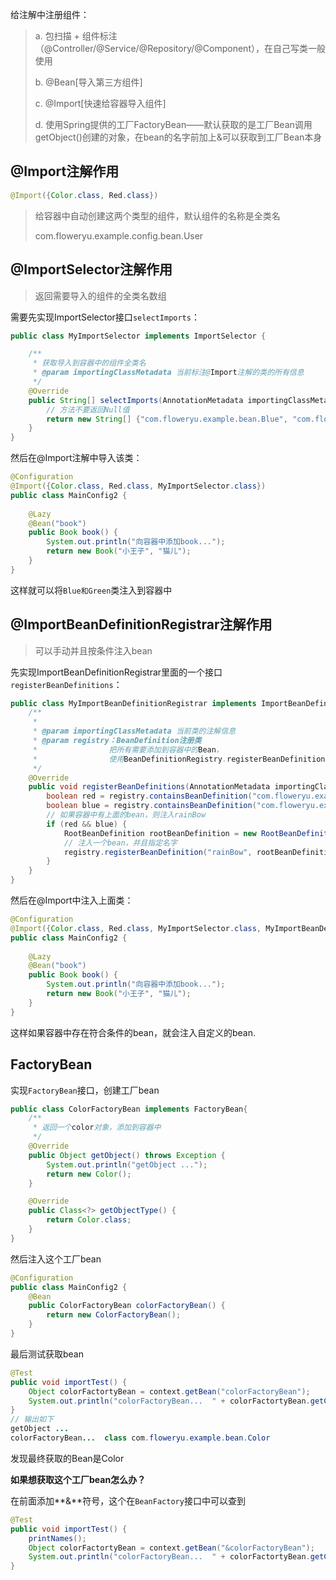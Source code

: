 给注解中注册组件：

> a. 包扫描 + 组件标注（@Controller/@Service/@Repository/@Component），在自己写类一般使用
>
> b. @Bean[导入第三方组件]
>
> c. @Import[快速给容器导入组件]
>
> d. 使用Spring提供的工厂FactoryBean——默认获取的是工厂Bean调用getObject()创建的对象，在bean的名字前加上&可以获取到工厂Bean本身

## @Import注解作用

```java
@Import({Color.class, Red.class})
```

> 给容器中自动创建这两个类型的组件，默认组件的名称是全类名
>
> com.floweryu.example.config.bean.User

## @ImportSelector注解作用

> 返回需要导入的组件的全类名数组

需要先实现ImportSelector接口`selectImports`：

```java
public class MyImportSelector implements ImportSelector {

    /**
     * 获取导入到容器中的组件全类名
     * @param importingClassMetadata 当前标注@Import注解的类的所有信息
     */
    @Override
    public String[] selectImports(AnnotationMetadata importingClassMetadata) {
        // 方法不要返回Null值
        return new String[] {"com.floweryu.example.bean.Blue", "com.floweryu.example.bean.Green"};
    }
}
```

然后在@Import注解中导入该类：

```java
@Configuration
@Import({Color.class, Red.class, MyImportSelector.class})
public class MainConfig2 {
    
    @Lazy
    @Bean("book")
    public Book book() {
        System.out.println("向容器中添加book...");
        return new Book("小王子", "猫儿");
    }
}
```

这样就可以将`Blue和Green`类注入到容器中

## @ImportBeanDefinitionRegistrar注解作用

> 可以手动并且按条件注入bean

先实现ImportBeanDefinitionRegistrar里面的一个接口`registerBeanDefinitions`：

```java
public class MyImportBeanDefinitionRegistrar implements ImportBeanDefinitionRegistrar {
    /**
     * 
     * @param importingClassMetadata 当前类的注解信息
     * @param registry：BeanDefinition注册类
     *                把所有需要添加到容器中的Bean，
     *                使用BeanDefinitionRegistry.registerBeanDefinition手动注入
     */
    @Override
    public void registerBeanDefinitions(AnnotationMetadata importingClassMetadata, BeanDefinitionRegistry registry) {
        boolean red = registry.containsBeanDefinition("com.floweryu.example.bean.Red");
        boolean blue = registry.containsBeanDefinition("com.floweryu.example.bean.Blue");
        // 如果容器中有上面的bean，则注入rainBow
        if (red && blue) {
            RootBeanDefinition rootBeanDefinition = new RootBeanDefinition(RainBow.class);
            // 注入一个bean，并且指定名字
            registry.registerBeanDefinition("rainBow", rootBeanDefinition);
        }
    }
}
```

然后在@Import中注入上面类：

```java
@Configuration
@Import({Color.class, Red.class, MyImportSelector.class, MyImportBeanDefinitionRegistrar.class})
public class MainConfig2 {
    
    @Lazy
    @Bean("book")
    public Book book() {
        System.out.println("向容器中添加book...");
        return new Book("小王子", "猫儿");
    }
}
```

这样如果容器中存在符合条件的bean，就会注入自定义的bean.

## FactoryBean

实现`FactoryBean`接口，创建工厂bean

```java
public class ColorFactoryBean implements FactoryBean{
    /**
     * 返回一个color对象，添加到容器中
     */
    @Override
    public Object getObject() throws Exception {
        System.out.println("getObject ...");
        return new Color();
    }

    @Override
    public Class<?> getObjectType() {
        return Color.class;
    }
}
```

然后注入这个工厂bean

```java
@Configuration
public class MainConfig2 {
    @Bean
    public ColorFactoryBean colorFactoryBean() {
        return new ColorFactoryBean();
    }
}
```

最后测试获取bean

```java
@Test
public void importTest() {
    Object colorFactortyBean = context.getBean("colorFactoryBean");
    System.out.println("colorFactoryBean...  " + colorFactortyBean.getClass());
}
// 输出如下
getObject ...
colorFactoryBean...  class com.floweryu.example.bean.Color
```

发现最终获取的Bean是Color

**如果想获取这个工厂bean怎么办？**

在前面添加**&**符号，这个在`BeanFactory`接口中可以查到

```java
@Test
public void importTest() {
    printNames();
    Object colorFactortyBean = context.getBean("&colorFactoryBean");
    System.out.println("colorFactoryBean...  " + colorFactortyBean.getClass());
}
```



